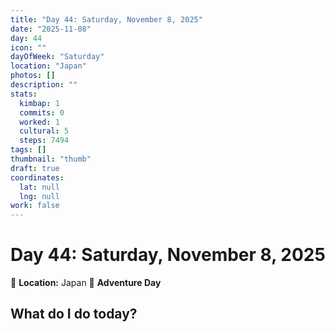 ```yaml
---
title: "Day 44: Saturday, November 8, 2025"
date: "2025-11-08"
day: 44
icon: ""
dayOfWeek: "Saturday"
location: "Japan"
photos: []
description: ""
stats:
  kimbap: 1
  commits: 0
  worked: 1
  cultural: 5
  steps: 7494
tags: []
thumbnail: "thumb"
draft: true
coordinates:
  lat: null
  lng: null
work: false
---
```

# Day 44: Saturday, November 8, 2025

📍 **Location:** Japan
🎒 **Adventure Day**

## What do I do today?


